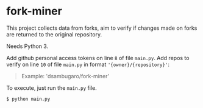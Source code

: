 # fork-miner

This project collects data from forks, aim to verify if changes made on forks are returned to the original repository.

Needs Python 3.

Add github personal access tokens on line `8` of file `main.py`.
Add repos to verify on line `10` of file `main.py` in format `'{owner}/{repository}'`:
>Example: 'dsambugaro/fork-miner'

To execute, just run the `main.py` file.

```
$ python main.py
```
